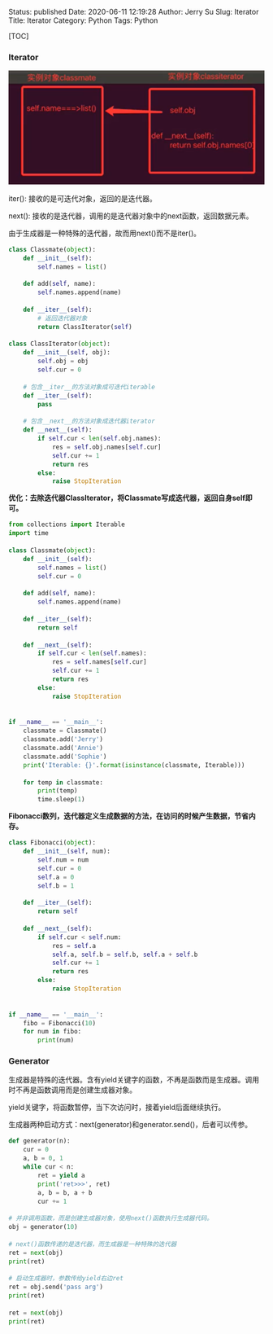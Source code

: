 Status: published
Date: 2020-06-11 12:19:28
Author: Jerry Su
Slug: Iterator
Title: Iterator
Category: Python 
Tags: Python

[TOC]

### Iterator

![iterator](../images/python/iterator.png)

iter(): 接收的是可迭代对象，返回的是迭代器。

next(): 接收的是迭代器，调用的是迭代器对象中的next函数，返回数据元素。

由于生成器是一种特殊的迭代器，故而用next()而不是iter()。

```python
class Classmate(object):
    def __init__(self):
        self.names = list()

    def add(self, name):
        self.names.append(name)

    def __iter__(self):
        # 返回迭代器对象
        return ClassIterator(self)

class ClassIterator(object):
    def __init__(self, obj):
        self.obj = obj
        self.cur = 0

    # 包含__iter__的方法对象成可迭代iterable
    def __iter__(self):
        pass

    # 包含__next__的方法对象成迭代器iterator
    def __next__(self):
        if self.cur < len(self.obj.names):
            res = self.obj.names[self.cur]
            self.cur += 1
            return res
        else:
            raise StopIteration
```

**优化：去除迭代器ClassIterator，将Classmate写成迭代器，返回自身self即可。**
```python
from collections import Iterable
import time

class Classmate(object):
    def __init__(self):
        self.names = list()
        self.cur = 0

    def add(self, name):
        self.names.append(name)

    def __iter__(self):
        return self

    def __next__(self):
        if self.cur < len(self.names):
            res = self.names[self.cur]
            self.cur += 1
            return res
        else:
            raise StopIteration


if __name__ == '__main__':
    classmate = Classmate()
    classmate.add('Jerry')
    classmate.add('Annie')
    classmate.add('Sophie')
    print('Iterable: {}'.format(isinstance(classmate, Iterable)))

    for temp in classmate:
        print(temp)
        time.sleep(1)
```

**Fibonacci数列，迭代器定义生成数据的方法，在访问的时候产生数据，节省内存。**
```python
class Fibonacci(object):
    def __init__(self, num):
        self.num = num
        self.cur = 0
        self.a = 0
        self.b = 1

    def __iter__(self):
        return self

    def __next__(self):
        if self.cur < self.num:
            res = self.a
            self.a, self.b = self.b, self.a + self.b
            self.cur += 1
            return res
        else:
            raise StopIteration


if __name__ == '__main__':
    fibo = Fibonacci(10)
    for num in fibo:
        print(num)
```

### Generator

生成器是特殊的迭代器。含有yield关键字的函数，不再是函数而是生成器。调用时不再是函数调用而是创建生成器对象。

yield关键字，将函数暂停，当下次访问时，接着yield后面继续执行。

生成器两种启动方式：next(generator)和generator.send()，后者可以传参。

```python
def generator(n):
    cur = 0
    a, b = 0, 1
    while cur < n:
        ret = yield a
        print('ret>>>', ret)
        a, b = b, a + b
        cur += 1

# 并非调用函数，而是创建生成器对象，使用next()函数执行生成器代码。
obj = generator(10)

# next()函数传递的是迭代器，而生成器是一种特殊的迭代器
ret = next(obj)
print(ret)

# 启动生成器时，参数传给yield右边ret
ret = obj.send('pass arg')
print(ret)

ret = next(obj)
print(ret)
```
